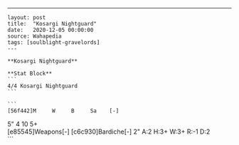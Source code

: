 ---
    layout: post
    title:  "Kosargi Nightguard"
    date:   2020-12-05 00:00:00
    source: Wahapedia
    tags: [soulblight-gravelords]
    ---
    
    **Kosargi Nightguard**
    
    **Stat Block**
    ```
    4/4 Kosargi Nightguard
    ```
    
    ```
    [56f442]M     W     B     Sa    [-]
5"    4     10    5+    
[e85545]Weapons[-]
[c6c930]Bardiche[-]
2"     A:2    H:3+   W:3+   R:-1   D:2   
    ```
    
    
    